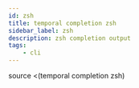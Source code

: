 ```yaml
---
id: zsh
title: temporal completion zsh
sidebar_label: zsh
description: zsh completion output
tags:
    - cli
---
```


source <(temporal completion zsh)
